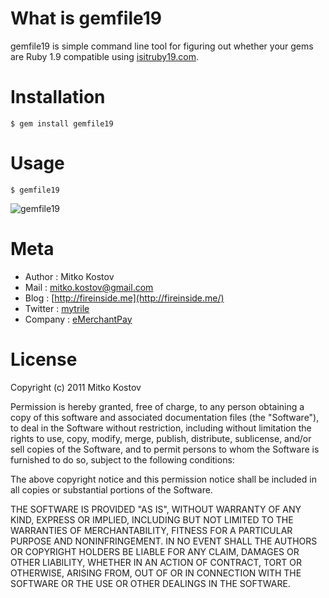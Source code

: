 What is gemfile19
=================

gemfile19 is simple command line tool for figuring out whether your gems are Ruby 1.9 compatible using [isitruby19.com](http://isitruby19.com/).

# Installation

    $ gem install gemfile19

# Usage

    $ gemfile19
![gemfile19](http://mitkokostov.in/images/gemfile19.png)
# Meta

* Author  : Mitko Kostov
* Mail    : mitko.kostov@gmail.com
* Blog    : [http://fireinside.me](http://fireinside.me/)
* Twitter : [mytrile](https://twitter.com/mytrile)
* Company : [eMerchantPay](http://emerchantpay.com/)

# License

Copyright (c) 2011 Mitko Kostov

Permission is hereby granted, free of charge, to any person obtaining
a copy of this software and associated documentation files (the
"Software"), to deal in the Software without restriction, including
without limitation the rights to use, copy, modify, merge, publish,
distribute, sublicense, and/or sell copies of the Software, and to
permit persons to whom the Software is furnished to do so, subject to
the following conditions:

The above copyright notice and this permission notice shall be
included in all copies or substantial portions of the Software.

THE SOFTWARE IS PROVIDED "AS IS", WITHOUT WARRANTY OF ANY KIND,
EXPRESS OR IMPLIED, INCLUDING BUT NOT LIMITED TO THE WARRANTIES OF
MERCHANTABILITY, FITNESS FOR A PARTICULAR PURPOSE AND
NONINFRINGEMENT. IN NO EVENT SHALL THE AUTHORS OR COPYRIGHT HOLDERS BE
LIABLE FOR ANY CLAIM, DAMAGES OR OTHER LIABILITY, WHETHER IN AN ACTION
OF CONTRACT, TORT OR OTHERWISE, ARISING FROM, OUT OF OR IN CONNECTION
WITH THE SOFTWARE OR THE USE OR OTHER DEALINGS IN THE SOFTWARE.
